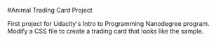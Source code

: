 #Animal Trading Card Project

First project for Udacity's Intro to Programming Nanodegree program.
Modify a CSS file to create a trading card that looks like the sample.